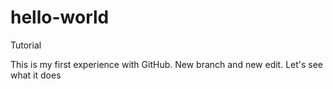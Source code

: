 # hello-world
Tutorial

This is my first experience with GitHub.
New branch and new edit. Let's see what it does
